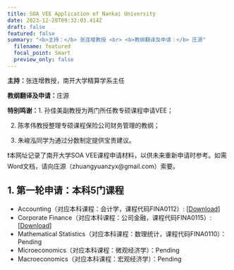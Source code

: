 ```yaml
---
title: SOA VEE Application of Nankai University
date: 2023-12-28T09:32:03.414Z
draft: false
featured: false
summary: "<b>主持：</b> 张连增教授 <br> <b>教纲翻译及申请：</b> 庄源"
  filename: featured
  focal_point: Smart
  preview_only: false
---
```

<b>主持：</b>张连增教授，南开大学精算学系主任

<b>教纲翻译及申请：</b>庄源

<b>特别鸣谢：</b>1. 孙佳美副教授为两门所任教专硕课程申请VEE；

2. 陈孝伟教授整理专硕课程保险公司财务管理的教纲；

3. 朱峻泓同学为通过分数制定提供宝贵建议。

<p>&#10071;本网址记录了南开大学SOA VEE课程申请材料，以供未来重新申请时参考。如需Word文档，请向庄源（zhuangyuanzyx@gmail.com）索要。</p>

## 1. 第一轮申请：本科5门课程
* Accounting（对应本科课程：会计学，课程代码FINA0112）: [[Download](https://yuanzhuang.xyz/uploads/VEE/Accounting_Description_and_syllabus_Nankai_University.pdf)]
* Corporate Finance（对应本科课程：公司金融，课程代码FINA0115）:[[Download](https://yuanzhuang.xyz/uploads/VEE/Corporate_Finance_Description_and_syllabus_Nankai_University.pdf)]
* Mathematical Statistics（对应本科课程：数理统计，课程代码FINA0110）：Pending
* Microeconomics（对应本科课程：微观经济学）：Pending
* Macroeconomics（对应本科课程：宏观经济学）：Pending
